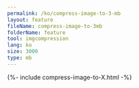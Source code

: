 ```yaml
---
permalink: /ko/compress-image-to-3-mb
layout: feature
fileName: compress-image-to-3mb
folderName: feature
tool: imgcompression
lang: ko
size: 3000
type: mb
---
```


{%- include compress-image-to-X.html -%}
